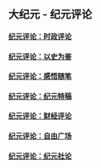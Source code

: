 ## 大纪元 - 纪元评论

#### [纪元评论：时政评论](indexes/nsc1025/README.md?08130330)
#### [纪元评论：以史为鉴](indexes/nsc1028/README.md?08130330)
#### [纪元评论：感悟随笔](indexes/nsc1035/README.md?08130330)
#### [纪元评论：纪元特稿](indexes/nsc424/README.md?08130330)
#### [纪元评论：财经评论](indexes/nsc1026/README.md?08130330)
#### [纪元评论：自由广场](indexes/nsc993/README.md?08130330)
#### [纪元评论：纪元社论](indexes/nsc422/README.md?08130330)
